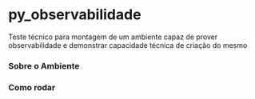 # py_observabilidade

Teste técnico para montagem de um ambiente capaz de prover observabilidade e demonstrar capacidade técnica de criação do mesmo

### Sobre o Ambiente

### Como rodar
